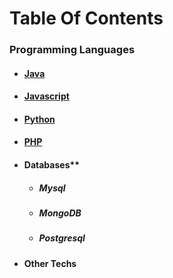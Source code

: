 
# Table Of Contents
 ### Programming Languages    
   - #### [Java](https://srimuthurajesh.github.io/Tech-Notes/Java/)    
   - ####  [Javascript](https://srimuthurajesh.github.io/Tech-Notes/Java%20script/)  
   - #### [Python](https://srimuthurajesh.github.io/Tech-Notes/Python/)  
   - ####  [PHP](https://srimuthurajesh.github.io/Tech-Notes/PHP/)  
- #### Databases**    
  - ##### Mysql  
  - ##### MongoDB  
  - ##### Postgresql    
- #### Other Techs  

